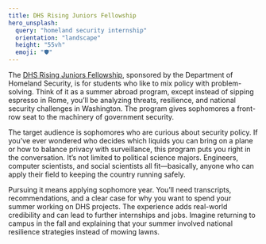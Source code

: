 ```yaml
---
title: DHS Rising Juniors Fellowship
hero_unsplash:
  query: "homeland security internship"
  orientation: "landscape"
  height: "55vh"
  emoji: "🛡️"
---
```

The [DHS Rising Juniors Fellowship](http://www.orau.gov/dhsed/04ugrad.htm), sponsored by the Department of Homeland Security, is for students who like to mix policy with problem-solving. Think of it as a summer abroad program, except instead of sipping espresso in Rome, you’ll be analyzing threats, resilience, and national security challenges in Washington. The program gives sophomores a front-row seat to the machinery of government security.

The target audience is sophomores who are curious about security policy. If you’ve ever wondered who decides which liquids you can bring on a plane or how to balance privacy with surveillance, this program puts you right in the conversation. It’s not limited to political science majors. Engineers, computer scientists, and social scientists all fit—basically, anyone who can apply their field to keeping the country running safely.

Pursuing it means applying sophomore year. You’ll need transcripts, recommendations, and a clear case for why you want to spend your summer working on DHS projects. The experience adds real-world credibility and can lead to further internships and jobs. Imagine returning to campus in the fall and explaining that your summer involved national resilience strategies instead of mowing lawns.